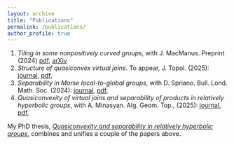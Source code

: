 ```yaml
---
layout: archive
title: "Publications"
permalink: /publications/
author_profile: true
---
```


1. <em>Tiling in some nonpositively curved groups</em>, with J. MacManus. Preprint (2024) [pdf](https://lawk-mineh.github.io//files/AH_Tiling.pdf), [arXiv](https://arxiv.org/abs/2401.09545)
2. <em>Structure of quasiconvex virtual joins</em>. To appear, J. Topol. (2025): [journal](https://londmathsoc.onlinelibrary.wiley.com/doi/full/10.1112/topo.70021), [pdf](https://lawk-mineh.github.io//files/struct_joins.pdf),
3. <em>Separability in Morse local-to-global groups</em>, with D. Spriano. Bull. Lond. Math. Soc. (2024): [journal](https://londmathsoc.onlinelibrary.wiley.com/doi/full/10.1112/blms.13121), [pdf](https://lawk-mineh.github.io//files/MLTG_sep.pdf),
4. <em>Quasiconvexity of virtual joins and separability of products in relatively hyperbolic groups</em>, with A. Minasyan. Alg. Geom. Top., (2025): [journal](https://msp.org/agt/2025/25-1/p15.xhtml), [pdf](https://lawk-mineh.github.io//files/Separability_of_quasiconvex_products_in_relatively_hyperbolic_groups.pdf),

My PhD thesis, <em>[Quasiconvexity and separability in relatively hyperbolic groups](https://lawk-mineh.github.io//files/Thesis_final.pdf)</em>, combines and unifies a couple of the papers above.
